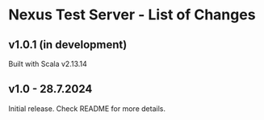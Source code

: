 # Nexus Test Server - List of Changes

## v1.0.1 (in development)
Built with Scala v2.13.14

## v1.0 - 28.7.2024
Initial release. Check README for more details.